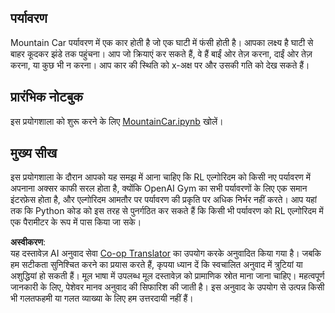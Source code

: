 <!--
CO_OP_TRANSLATOR_METADATA:
{
  "original_hash": "7bd8dc72040e98e35e7225e34058cd4e",
  "translation_date": "2025-08-24T09:58:55+00:00",
  "source_file": "lessons/6-Other/22-DeepRL/lab/README.md",
  "language_code": "hi"
}
-->
## पर्यावरण

Mountain Car पर्यावरण में एक कार होती है जो एक घाटी में फंसी होती है। आपका लक्ष्य है घाटी से बाहर कूदकर झंडे तक पहुंचना। आप जो क्रियाएं कर सकते हैं, वे हैं बाईं ओर तेज़ करना, दाईं ओर तेज़ करना, या कुछ भी न करना। आप कार की स्थिति को x-अक्ष पर और उसकी गति को देख सकते हैं।

## प्रारंभिक नोटबुक

इस प्रयोगशाला को शुरू करने के लिए [MountainCar.ipynb](../../../../../../lessons/6-Other/22-DeepRL/lab/MountainCar.ipynb) खोलें।

## मुख्य सीख

इस प्रयोगशाला के दौरान आपको यह समझ में आना चाहिए कि RL एल्गोरिदम को किसी नए पर्यावरण में अपनाना अक्सर काफी सरल होता है, क्योंकि OpenAI Gym का सभी पर्यावरणों के लिए एक समान इंटरफ़ेस होता है, और एल्गोरिदम आमतौर पर पर्यावरण की प्रकृति पर अधिक निर्भर नहीं करते। आप यहां तक कि Python कोड को इस तरह से पुनर्गठित कर सकते हैं कि किसी भी पर्यावरण को RL एल्गोरिदम में एक पैरामीटर के रूप में पास किया जा सके।

**अस्वीकरण**:  
यह दस्तावेज़ AI अनुवाद सेवा [Co-op Translator](https://github.com/Azure/co-op-translator) का उपयोग करके अनुवादित किया गया है। जबकि हम सटीकता सुनिश्चित करने का प्रयास करते हैं, कृपया ध्यान दें कि स्वचालित अनुवाद में त्रुटियां या अशुद्धियां हो सकती हैं। मूल भाषा में उपलब्ध मूल दस्तावेज़ को प्रामाणिक स्रोत माना जाना चाहिए। महत्वपूर्ण जानकारी के लिए, पेशेवर मानव अनुवाद की सिफारिश की जाती है। इस अनुवाद के उपयोग से उत्पन्न किसी भी गलतफहमी या गलत व्याख्या के लिए हम उत्तरदायी नहीं हैं।